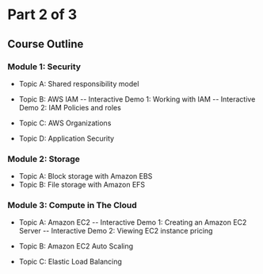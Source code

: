 # Part 2 of 3
 
## Course Outline
### Module 1: Security

- Topic A: Shared responsibility model
- Topic B: AWS IAM
-- Interactive Demo 1: Working with IAM
-- Interactive Demo 2: IAM Policies and roles

- Topic C: AWS Organizations
- Topic D: Application Security

### Module 2: Storage

- Topic A: Block storage with Amazon EBS
- Topic B: File storage with Amazon EFS

### Module 3: Compute in The Cloud

- Topic A: Amazon EC2
-- Interactive Demo 1: Creating an Amazon EC2 Server
-- Interactive Demo 2: Viewing EC2 instance pricing

- Topic B: Amazon EC2 Auto Scaling
- Topic C: Elastic Load Balancing
